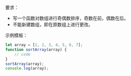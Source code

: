 要求：

- 写一个函数对数组进行奇偶数排序，奇数在前，偶数在后。
- 不能新建数组，即在原数组上进行更改。

示例模板：

```JavaScript
let array = [1, 2, 3, 4, 5, 6, 7];
function sortArray(array) {
    // code
}
sortArray(array);
console.log(array);
```